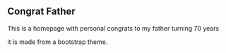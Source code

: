 

## Congrat Father

This is a homepage with personal congrats to my father turning 70 years

it is made from a bootstrap theme.